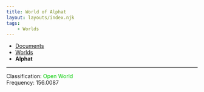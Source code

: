 ```yaml
---
title: World of Alphat
layout: layouts/index.njk
tags:
    - Worlds
---
```

<nav class="breadcrumb">
    <ul>
        <li><a href="/docs">Documents</a></li>
        <li><a href="/docs/world">Worlds</a></li>
        <li><b>Alphat</b></li>
    </ul>
</nav>
<hr>

<div class="alert info">
Classification: <span style="color:#0c0;">Open World</span><br>
Frequency: 156.0087
</div>